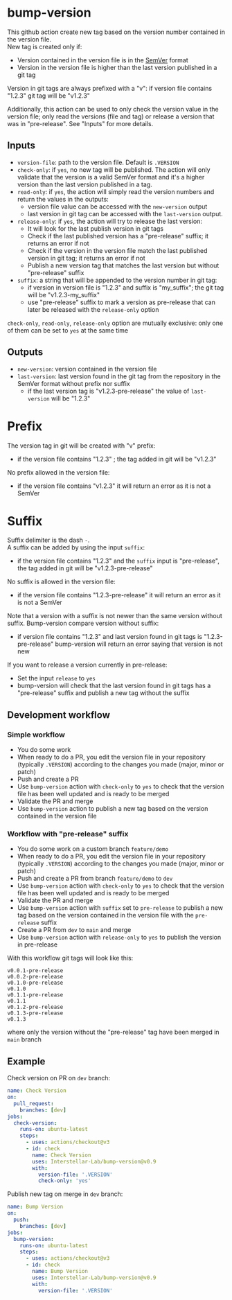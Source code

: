 # bump-version
This github action create new tag based on the version number contained in the version file.  
New tag is created only if:
- Version contained in the version file is in the [SemVer](https://semver.org/) format
- Version in the version file is higher than the last version published in a git tag

Version in git tags are always prefixed with a "v": if version file contains "1.2.3" git tag will be "v1.2.3"

Additionally, this action can be used to only check the version value in the version file; 
only read the versions (file and tag) or release a version that was in "pre-release". See "Inputs" for more details.

## Inputs
- `version-file`: path to the version file. Default is `.VERSION`
- `check-only`: if `yes`, no new tag will be published. The action will only validate that 
the version is a valid SemVer format and it's a higher version than the last version published in a tag.
- `read-only`: if `yes`, the action will simply read the version numbers and return the values in the outputs:
  - version file value can be accessed with the `new-version` output
  - last version in git tag can be accessed with the `last-version` output.
- `release-only`: if `yes`, the action will try to release the last version: 
  - It will look for the last publish version in git tags
  - Check if the last published version has a "pre-release" suffix; it returns an error if not
  - Check if the version in the version file match the last published version in git tag; it returns an error if not
  - Publish a new version tag that matches the last version but without "pre-release" suffix
- `suffix`: a string that will be appended to the version number in git tag:
  - if version in version file is "1.2.3" and suffix is "my_suffix"; the git tag will be "v1.2.3-my_suffix" 
  - use "pre-release" suffix to mark a version as pre-release that can later be released with the `release-only` option

`check-only`, `read-only`, `release-only` option are mutually exclusive: only one of them can be set to `yes` at the same time

## Outputs
- `new-version`: version contained in the version file
- `last-version`: last version found in the git tag from the repository in the SemVer format without prefix nor suffix
  - if the last version tag is "v1.2.3-pre-release" the value of `last-version` will be "1.2.3"

# Prefix
The version tag in git will be created with "v" prefix:
- if the version file contains "1.2.3" ; the tag added in git will be "v1.2.3"  

No prefix allowed in the version file:
- if the version file contains "v1.2.3" it will return an error as it is not a SemVer

# Suffix
Suffix delimiter is the dash `-`.  
A suffix can be added by using the input `suffix`:
- if the version file contains "1.2.3" and the `suffix` input is "pre-release", 
the tag added in git will be "v1.2.3-pre-release"  

No suffix is allowed in the version file:
- if the version file contains "1.2.3-pre-release" it will return an error as it is not a SemVer

Note that a version with a suffix is not newer than the same version without suffix. Bump-version compare version without suffix:
- if version file contains "1.2.3" and last version found in git tags is "1.2.3-pre-release" bump-version will return an error saying that version is not new

If you want to release a version currently in pre-release:
- Set the input `release` to `yes`
- bump-version will check that the last version found in git tags has a "pre-release" suffix and publish a new tag without the suffix

## Development workflow
### Simple workflow
- You do some work
- When ready to do a PR, you edit the version file in your repository (typically `.VERSION`) according to
  the changes you made (major, minor or patch)
- Push and create a PR
- Use `bump-version` action with `check-only` to `yes` to check that the version file has been well updated and is
  ready to be merged
- Validate the PR and merge
- Use `bump-version` action to publish a new tag based on the version contained in the version file
### Workflow with "pre-release" suffix
- You do some work on a custom branch `feature/demo`
- When ready to do a PR, you edit the version file in your repository (typically `.VERSION`) according to
  the changes you made (major, minor or patch)
- Push and create a PR from branch `feature/demo` to `dev`
- Use `bump-version` action with `check-only` to `yes` to check that the version file has been well updated and is
  ready to be merged
- Validate the PR and merge
- Use `bump-version` action with `suffix` set to `pre-release` to publish a new tag based
on the version contained in the version file with the `pre-release` suffix
- Create a PR from `dev` to `main` and merge
- Use `bump-version` action with `release-only` to `yes` to publish the version in pre-release

With this workflow git tags will look like this:
```
v0.0.1-pre-release
v0.0.2-pre-release
v0.1.0-pre-release
v0.1.0
v0.1.1-pre-release
v0.1.1
v0.1.2-pre-release
v0.1.3-pre-release
v0.1.3
```
where only the version without the "pre-release" tag have been merged in `main` branch

## Example
Check version on PR on `dev` branch:
```yaml
name: Check Version
on:
  pull_request:
    branches: [dev]
jobs:
  check-version:
    runs-on: ubuntu-latest
    steps:
      - uses: actions/checkout@v3
      - id: check
        name: Check Version
        uses: Interstellar-Lab/bump-version@v0.9
        with:
          version-file: '.VERSION'
          check-only: 'yes'
```
Publish new tag on merge in `dev` branch:
```yaml
name: Bump Version
on:
  push:
    branches: [dev]
jobs:
  bump-version:
    runs-on: ubuntu-latest
    steps:
      - uses: actions/checkout@v3
      - id: check
        name: Bump Version
        uses: Interstellar-Lab/bump-version@v0.9
        with:
          version-file: '.VERSION'
```
